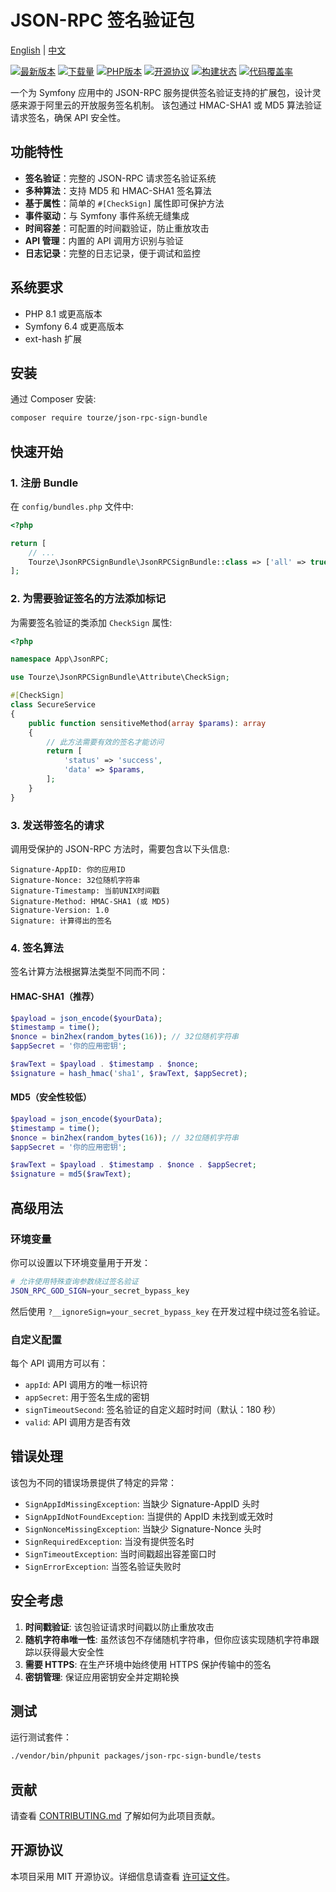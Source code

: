 # JSON-RPC 签名验证包

[English](README.md) | [中文](README.zh-CN.md)

[![最新版本](https://img.shields.io/packagist/v/tourze/json-rpc-sign-bundle.svg?style=flat-square)](https://packagist.org/packages/tourze/json-rpc-sign-bundle)
[![下载量](https://img.shields.io/packagist/dt/tourze/json-rpc-sign-bundle.svg?style=flat-square)](https://packagist.org/packages/tourze/json-rpc-sign-bundle)
[![PHP版本](https://img.shields.io/packagist/php-v/tourze/json-rpc-sign-bundle.svg?style=flat-square)](https://packagist.org/packages/tourze/json-rpc-sign-bundle)
[![开源协议](https://img.shields.io/github/license/tourze/json-rpc-sign-bundle.svg?style=flat-square)](https://github.com/tourze/json-rpc-sign-bundle/blob/master/LICENSE)
[![构建状态](https://img.shields.io/github/actions/workflow/status/tourze/php-monorepo/ci.yml?style=flat-square)](https://github.com/tourze/php-monorepo/actions)
[![代码覆盖率](https://img.shields.io/codecov/c/github/tourze/php-monorepo?style=flat-square)](https://codecov.io/gh/tourze/php-monorepo)

一个为 Symfony 应用中的 JSON-RPC 服务提供签名验证支持的扩展包，设计灵感来源于阿里云的开放服务签名机制。
该包通过 HMAC-SHA1 或 MD5 算法验证请求签名，确保 API 安全性。

## 功能特性

- **签名验证**：完整的 JSON-RPC 请求签名验证系统
- **多种算法**：支持 MD5 和 HMAC-SHA1 签名算法
- **基于属性**：简单的 `#[CheckSign]` 属性即可保护方法
- **事件驱动**：与 Symfony 事件系统无缝集成
- **时间容差**：可配置的时间戳验证，防止重放攻击
- **API 管理**：内置的 API 调用方识别与验证
- **日志记录**：完整的日志记录，便于调试和监控

## 系统要求

- PHP 8.1 或更高版本
- Symfony 6.4 或更高版本
- ext-hash 扩展

## 安装

通过 Composer 安装:

```bash
composer require tourze/json-rpc-sign-bundle
```

## 快速开始

### 1. 注册 Bundle

在 `config/bundles.php` 文件中:

```php
<?php

return [
    // ...
    Tourze\JsonRPCSignBundle\JsonRPCSignBundle::class => ['all' => true],
];
```

### 2. 为需要验证签名的方法添加标记

为需要签名验证的类添加 `CheckSign` 属性:

```php
<?php

namespace App\JsonRPC;

use Tourze\JsonRPCSignBundle\Attribute\CheckSign;

#[CheckSign]
class SecureService
{
    public function sensitiveMethod(array $params): array
    {
        // 此方法需要有效的签名才能访问
        return [
            'status' => 'success',
            'data' => $params,
        ];
    }
}
```

### 3. 发送带签名的请求

调用受保护的 JSON-RPC 方法时，需要包含以下头信息:

```text
Signature-AppID: 你的应用ID
Signature-Nonce: 32位随机字符串
Signature-Timestamp: 当前UNIX时间戳
Signature-Method: HMAC-SHA1 (或 MD5)
Signature-Version: 1.0
Signature: 计算得出的签名
```

### 4. 签名算法

签名计算方法根据算法类型不同而不同：

#### HMAC-SHA1（推荐）

```php
$payload = json_encode($yourData);
$timestamp = time();
$nonce = bin2hex(random_bytes(16)); // 32位随机字符串
$appSecret = '你的应用密钥';

$rawText = $payload . $timestamp . $nonce;
$signature = hash_hmac('sha1', $rawText, $appSecret);
```

#### MD5（安全性较低）

```php
$payload = json_encode($yourData);
$timestamp = time();
$nonce = bin2hex(random_bytes(16)); // 32位随机字符串
$appSecret = '你的应用密钥';

$rawText = $payload . $timestamp . $nonce . $appSecret;
$signature = md5($rawText);
```

## 高级用法

### 环境变量

你可以设置以下环境变量用于开发：

```bash
# 允许使用特殊查询参数绕过签名验证
JSON_RPC_GOD_SIGN=your_secret_bypass_key
```

然后使用 `?__ignoreSign=your_secret_bypass_key` 在开发过程中绕过签名验证。

### 自定义配置

每个 API 调用方可以有：

- `appId`: API 调用方的唯一标识符
- `appSecret`: 用于签名生成的密钥
- `signTimeoutSecond`: 签名验证的自定义超时时间（默认：180 秒）
- `valid`: API 调用方是否有效

## 错误处理

该包为不同的错误场景提供了特定的异常：

- `SignAppIdMissingException`: 当缺少 Signature-AppID 头时
- `SignAppIdNotFoundException`: 当提供的 AppID 未找到或无效时
- `SignNonceMissingException`: 当缺少 Signature-Nonce 头时
- `SignRequiredException`: 当没有提供签名时
- `SignTimeoutException`: 当时间戳超出容差窗口时
- `SignErrorException`: 当签名验证失败时

## 安全考虑

1. **时间戳验证**: 该包验证请求时间戳以防止重放攻击
2. **随机字符串唯一性**: 虽然该包不存储随机字符串，但你应该实现随机字符串跟踪以获得最大安全性
3. **需要 HTTPS**: 在生产环境中始终使用 HTTPS 保护传输中的签名
4. **密钥管理**: 保证应用密钥安全并定期轮换

## 测试

运行测试套件：

```bash
./vendor/bin/phpunit packages/json-rpc-sign-bundle/tests
```

## 贡献

请查看 [CONTRIBUTING.md](CONTRIBUTING.md) 了解如何为此项目贡献。

## 开源协议

本项目采用 MIT 开源协议。详细信息请查看 [许可证文件](LICENSE)。